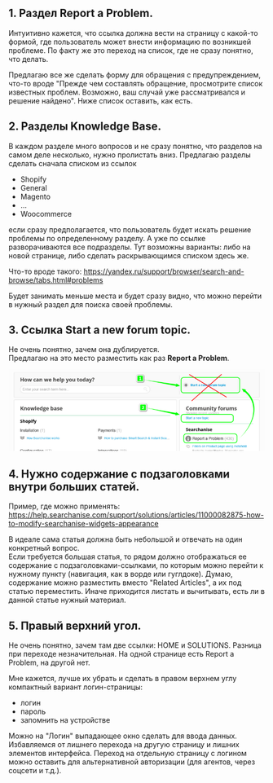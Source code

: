 ## 1. Раздел **Report a Problem**.

Интуитивно кажется, что ссылка должна вести на страницу с какой-то формой, где пользователь может внести информацию по возникшей проблеме. По факту же это переход на список, где не сразу понятно, что делать.

Предлагаю все же сделать форму для обращения с предупреждением, что-то вроде "Прежде чем составлять обращение, просмотрите список известных проблем. Возможно, ваш случай уже рассматривался и решение найдено". Ниже список оставить, как есть.

## 2. Разделы Knowledge Base.

В каждом разделе много вопросов и не сразу понятно, что разделов на самом деле несколько, нужно пролистать вниз.
Предлагаю разделы сделать сначала списком из ссылок

- Shopify
- General
- Magento
- ...
- Woocommerce

если сразу предполагается, что пользователь будет искать решение проблемы по определенному разделу. А уже по ссылке разворачиваются все подразделы. Тут возможны варианты: либо на новой странице, либо сделать раскрывающимся списком здесь же.

Что-то вроде такого:
https://yandex.ru/support/browser/search-and-browse/tabs.html#problems

Будет занимать меньше места и будет сразу видно, что можно перейти в нужный раздел для поиска своей проблемы.

## 3. Ссылка **Start a new forum topic**.

Не очень понятно, зачем она дублируется.   
Предлагаю на это место разместить как раз **Report a Problem**.

![changing-places](https://github.com/ded-ared/shopify/blob/main/images/help-1.png)

## 4. Нужно содержание с подзаголовками внутри больших статей.

Пример, где можно применять:
https://help.searchanise.com/support/solutions/articles/11000082875-how-to-modify-searchanise-widgets-appearance

В идеале сама статья должна быть небольшой и отвечать на один конкретный вопрос.   
Если требуется большая статья, то рядом должно отображаться ее содержание с подзаголовками-ссылками, по которым можно перейти к нужному пункту (навигация, как в ворде или гуглдоке). Думаю, содержание можно разместить вместо "Related Articles", а их под статью переместить.
Иначе приходится листать и вычитывать, есть ли в данной статье нужный материал.

## 5. Правый верхний угол.

Не очень понятно, зачем там две ссылки: HOME и SOLUTIONS. Разница при переходе незначительная. На одной странице есть Report a Problem, на другой нет.

Мне кажется, лучше их убрать и сделать в правом верхнем углу компактный вариант логин-страницы:
- логин
- пароль
- запомнить на устройстве

Можно на "Логин" выпадающее окно сделать для ввода данных.   
Избавляемся от лишнего перехода на другую страницу и лишних элементов интерфейса.
Переход на отдельную страницу с логином можно оставить для альтернативной авторизации (для агентов, через соцсети и т.д.).
